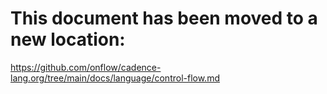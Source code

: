 # This document has been moved to a new location:

https://github.com/onflow/cadence-lang.org/tree/main/docs/language/control-flow.md
